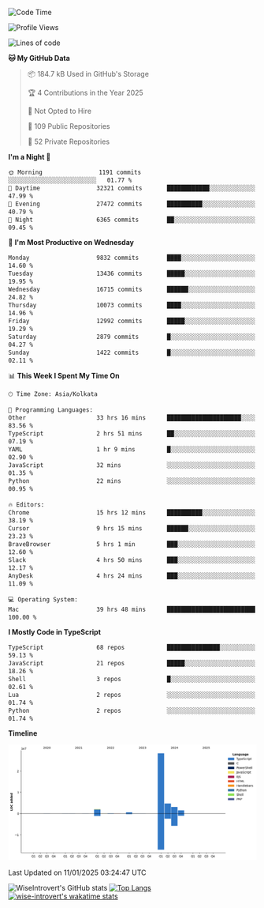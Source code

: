 <!--START_SECTION:waka-->
![Code Time](http://img.shields.io/badge/Code%20Time-2%2C108%20hrs%2018%20mins-blue)

![Profile Views](http://img.shields.io/badge/Profile%20Views-0-blue)

![Lines of code](https://img.shields.io/badge/From%20Hello%20World%20I%27ve%20Written-40.7%20million%20lines%20of%20code-blue)

**🐱 My GitHub Data** 

> 📦 184.7 kB Used in GitHub's Storage 
 > 
> 🏆 4 Contributions in the Year 2025
 > 
> 🚫 Not Opted to Hire
 > 
> 📜 109 Public Repositories 
 > 
> 🔑 52 Private Repositories 
 > 
**I'm a Night 🦉** 

```text
🌞 Morning                1191 commits        ░░░░░░░░░░░░░░░░░░░░░░░░░   01.77 % 
🌆 Daytime                32321 commits       ████████████░░░░░░░░░░░░░   47.99 % 
🌃 Evening                27472 commits       ██████████░░░░░░░░░░░░░░░   40.79 % 
🌙 Night                  6365 commits        ██░░░░░░░░░░░░░░░░░░░░░░░   09.45 % 
```
📅 **I'm Most Productive on Wednesday** 

```text
Monday                   9832 commits        ████░░░░░░░░░░░░░░░░░░░░░   14.60 % 
Tuesday                  13436 commits       █████░░░░░░░░░░░░░░░░░░░░   19.95 % 
Wednesday                16715 commits       ██████░░░░░░░░░░░░░░░░░░░   24.82 % 
Thursday                 10073 commits       ████░░░░░░░░░░░░░░░░░░░░░   14.96 % 
Friday                   12992 commits       █████░░░░░░░░░░░░░░░░░░░░   19.29 % 
Saturday                 2879 commits        █░░░░░░░░░░░░░░░░░░░░░░░░   04.27 % 
Sunday                   1422 commits        █░░░░░░░░░░░░░░░░░░░░░░░░   02.11 % 
```


📊 **This Week I Spent My Time On** 

```text
🕑︎ Time Zone: Asia/Kolkata

💬 Programming Languages: 
Other                    33 hrs 16 mins      █████████████████████░░░░   83.56 % 
TypeScript               2 hrs 51 mins       ██░░░░░░░░░░░░░░░░░░░░░░░   07.19 % 
YAML                     1 hr 9 mins         █░░░░░░░░░░░░░░░░░░░░░░░░   02.90 % 
JavaScript               32 mins             ░░░░░░░░░░░░░░░░░░░░░░░░░   01.35 % 
Python                   22 mins             ░░░░░░░░░░░░░░░░░░░░░░░░░   00.95 % 

🔥 Editors: 
Chrome                   15 hrs 12 mins      ██████████░░░░░░░░░░░░░░░   38.19 % 
Cursor                   9 hrs 15 mins       ██████░░░░░░░░░░░░░░░░░░░   23.23 % 
BraveBrowser             5 hrs 1 min         ███░░░░░░░░░░░░░░░░░░░░░░   12.60 % 
Slack                    4 hrs 50 mins       ███░░░░░░░░░░░░░░░░░░░░░░   12.17 % 
AnyDesk                  4 hrs 24 mins       ███░░░░░░░░░░░░░░░░░░░░░░   11.09 % 

💻 Operating System: 
Mac                      39 hrs 48 mins      █████████████████████████   100.00 % 
```

**I Mostly Code in TypeScript** 

```text
TypeScript               68 repos            ███████████████░░░░░░░░░░   59.13 % 
JavaScript               21 repos            █████░░░░░░░░░░░░░░░░░░░░   18.26 % 
Shell                    3 repos             █░░░░░░░░░░░░░░░░░░░░░░░░   02.61 % 
Lua                      2 repos             ░░░░░░░░░░░░░░░░░░░░░░░░░   01.74 % 
Python                   2 repos             ░░░░░░░░░░░░░░░░░░░░░░░░░   01.74 % 
```



**Timeline**

![Lines of Code chart](https://raw.githubusercontent.com/wise-introvert/wise-introvert/master/assets/bar_graph.png)


 Last Updated on 11/01/2025 03:24:47 UTC
<!--END_SECTION:waka-->

![WiseIntrovert's GitHub stats](https://github-readme-stats.vercel.app/api?username=wise-introvert&count_private=true&show_icons=true)
[![Top Langs](https://github-readme-stats.vercel.app/api/top-langs/?username=wise-introvert&langs_count=10)](https://github.com/anuraghazra/github-readme-stats)
[![wise-introvert's wakatime stats](https://github-readme-stats.vercel.app/api/wakatime?username=wiseintrovert)](https://github.com/anuraghazra/github-readme-stats)
